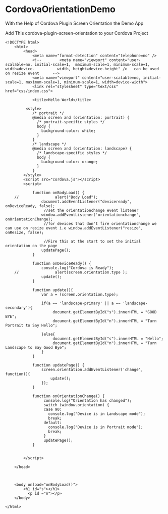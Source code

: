 # CordovaOrientationDemo
With the Help of Cordova Plugin Screen Orientation the Demo App





Add This  cordova-plugin-screen-orientation to your Cordova Project
    
    
    <!DOCTYPE html>
        <html>
            <head>
                <meta name="format-detection" content="telephone=no" />
                <!--        <meta name="viewport" content="user-scalable=no, initial-scale=1,  maximum-scale=1, minimum-scale=1, width=device-          width, height=device-height" />   can be used on resize event      -->
                <meta name="viewport" content="user-scalable=no, initial-scale=1, maximum-scale=1, minimum-scale=1, width=device-width">
                <link rel="stylesheet" type="text/css" href="css/index.css">

                <title>Hello World</title>

             <style>
                /* portrait */
                @media screen and (orientation: portrait) {
                  /* portrait-specific styles */
                  body {
                    background-color: white;
                  }
                }
                /* landscape */
                @media screen and (orientation: landscape) {
                  /* landscape-specific styles */
                  body {
                    background-color: orange;
                  }
                }
            </style>
            <script src="cordova.js"></script>
            <script>

                function onBodyLoad() {
        //                alert("Body Load");
                    document.addEventListener("deviceready", onDeviceReady, false);
                     //set the orientationchange event listener
                    window.addEventListener('orientationchange', onOrientationChange);
                     //for devices that don't fire orientationchange we can use on resize event i.e window.addEventListener("resize", onResize, false);

                     //Fire this at the start to set the initial orientation on the page
                    updatePage();
                }

                function onDeviceReady() {
                    console.log("Cordova is Ready");
        //                alert(screen.orientation.type );
                    update();
                }

                function update(){                
                    var a = (screen.orientation.type);

                    if(a == 'landscape-primary' || a == 'landscape-secondary'){
                         document.getElementById("s").innerHTML = "GOOD BYE";
                         document.getElementById("n").innerHTML = "Turn Portrait to Say Hello";

                    }else{
                         document.getElementById("s").innerHTML = "Hello";
                         document.getElementById("n").innerHTML = "Turn Landscape to Say Good Bye";
                    }
                }

                function updatePage() {
                    screen.orientation.addEventListener('change', function(){
                        update();                    
                    });                
                }

                function onOrientationChange() {
                     console.log("Orientation has changed");
                     switch (window.orientation) {
                     case 90:
                       console.log("Device is in Landscape mode");
                       break;
                     default:
                       console.log("Device is in Portrait mode");
                       break;
                     }
                     updatePage();
                }

            
            </script>
        
        </head>     

                
        
        <body onload="onBodyLoad()">
            <h1 id="s"></h1>
              <p id ="n"></p>
        </body>
    
    </html>

